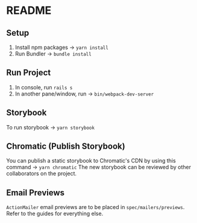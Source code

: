 # README

## Setup

1. Install npm packages -> `yarn install`
2. Run Bundler -> `bundle install`

## Run Project

1. In console, run `rails s`
2. In another pane/window, run -> `bin/webpack-dev-server`

## Storybook

To run storybook -> `yarn storybook`

## Chromatic (Publish Storybook)

You can publish a static storybook to Chromatic's CDN by using this command -> `yarn chromatic`
The new storybook can be reviewed by other collaborators on the project.

## Email Previews

`ActionMailer` email previews are to be placed in `spec/mailers/previews`.
Refer to the guides for everything else.
